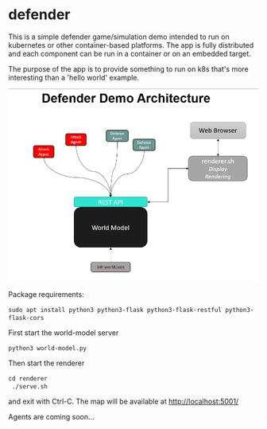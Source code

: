 # defender
This is a simple defender game/simulation demo intended to run on kubernetes or other container-based platforms. The app is fully distributed and each component can be run in a container or on an embedded target. 

The purpose of the app is to provide something to run on k8s that's more interesting than a 'hello world' example. 


![](images/defender-diagram.png)


Package requirements:
```
sudo apt install python3 python3-flask python3-flask-restful python3-flask-cors
```

First start the world-model server
```
python3 world-model.py
```

Then start the renderer
```
cd renderer
 ./serve.sh 
```
and exit with Ctrl-C.  The map will be available at [http://localhost:5001/](http://localhost:5001/)

Agents are coming soon...
